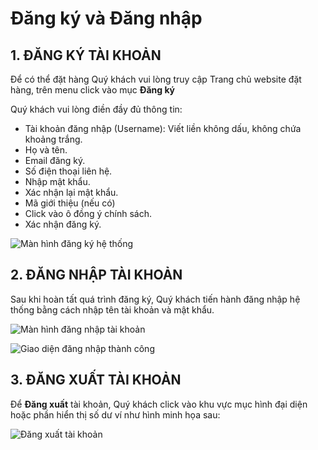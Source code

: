 # Đăng ký và Đăng nhập

## 1. ĐĂNG KÝ TÀI KHOẢN

Để có thể đặt hàng Quý khách vui lòng truy cập Trang chủ website đặt hàng, trên menu click vào mục **Đăng ký**

Quý khách vui lòng điền đầy đủ thông tin:

* Tài khoản đăng nhập \(Username\): Viết liền không dấu, không chứa khoảng trắng.
* Họ và tên.
* Email đăng ký.
* Số điện thoại liên hệ.
* Nhập mật khẩu.
* Xác nhận lại mật khẩu.
* Mã giới thiệu \(nếu có\)
* Click vào ô đồng ý chính sách.
* Xác nhận đăng ký.

![M&#xE0;n h&#xEC;nh &#x111;&#x103;ng k&#xFD; h&#x1EC7; th&#x1ED1;ng](https://user-images.githubusercontent.com/73226975/99615643-5a8df300-2a4e-11eb-99a5-5f0ac90fe07d.png)

## 2. ĐĂNG NHẬP TÀI KHOẢN

Sau khi hoàn tất quá trình đăng ký, Quý khách tiến hành đăng nhập hệ thống bằng cách nhập tên tài khoản và mật khẩu.

![M&#xE0;n h&#xEC;nh &#x111;&#x103;ng nh&#x1EAD;p t&#xE0;i kho&#x1EA3;n](https://user-images.githubusercontent.com/73226975/99616329-9e352c80-2a4f-11eb-900f-71e5a635b363.png)

![Giao di&#x1EC7;n &#x111;&#x103;ng nh&#x1EAD;p th&#xE0;nh c&#xF4;ng](https://user-images.githubusercontent.com/73226975/99618718-75636600-2a54-11eb-8cad-8aba902f7f62.png)

## 3. ĐĂNG XUẤT TÀI KHOẢN

Để **Đăng xuất** tài khoản, Quý khách click vào khu vực mục hình đại diện hoặc phần hiển thị số dư ví như hình minh họa sau:

![&#x110;&#x103;ng xu&#x1EA5;t t&#xE0;i kho&#x1EA3;n](https://user-images.githubusercontent.com/73226975/103862249-5054b080-50f1-11eb-9dc6-987df77e5c10.png)

